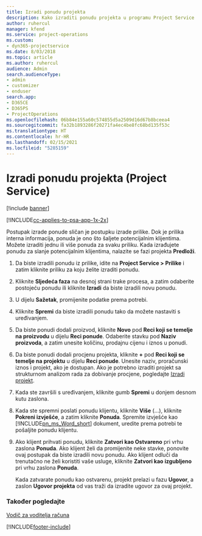 ```yaml
---
title: Izradi ponudu projekta
description: Kako izraditi ponudu projekta u programu Project Service
author: ruhercul
manager: kfend
ms.service: project-operations
ms.custom:
- dyn365-projectservice
ms.date: 8/03/2018
ms.topic: article
ms.author: ruhercul
audience: Admin
search.audienceType:
- admin
- customizer
- enduser
search.app:
- D365CE
- D365PS
- ProjectOperations
ms.openlocfilehash: 06b84e155a60c574855d5a2509d16d67b8bceea4
ms.sourcegitcommit: fa32b1893286f20271fa4ec4be8fc68bd135f53c
ms.translationtype: HT
ms.contentlocale: hr-HR
ms.lasthandoff: 02/15/2021
ms.locfileid: "5285159"
---
```

# <a name="create-a-project-quote-project-service"></a>Izradi ponudu projekta (Project Service)

[!include [banner](../includes/psa-now-project-operations.md)]

[!INCLUDE[cc-applies-to-psa-app-1x-2x](../includes/cc-applies-to-psa-app-1x-2x.md)]

Postupak izrade ponude sličan je postupku izrade prilike. Dok je prilika interna informacija, ponuda je ono što šaljete potencijalnim klijentima. Možete izraditi jednu ili više ponuda za svaku priliku. Kada izrađujete ponudu za slanje potencijalnim klijentima, nalazite se fazi projekta **Predloži**.  
  
1. Da biste izradili ponudu iz prilike, idite na **Project Service > Prilike** i zatim kliknite priliku za koju želite izraditi ponudu.  
  
2. Kliknite **Sljedeća faza** na desnoj strani trake procesa, a zatim odaberite postojeću ponudu ili kliknite **Izradi** da biste izradili novu ponudu.  
  
3. U dijelu **Sažetak**, promijenite podatke prema potrebi.  
  
4. Kliknite **Spremi** da biste izradili ponudu tako da možete nastaviti s uređivanjem.  
  
5. Da biste ponudi dodali proizvod, kliknite **Novo** pod **Reci koji se temelje na proizvodu** u dijelu **Reci ponude**. Odaberite stavku pod **Naziv proizvoda**, a zatim unesite količinu, prodajnu cijenu i iznos u ponudi.  
  
6. Da biste ponudi dodali procjenu projekta, kliknite **+** pod **Reci koji se temelje na projektu** u dijelu **Reci ponude**. Unesite naziv, proračunski iznos i projekt, ako je dostupan. Ako je potrebno izraditi projekt sa strukturnom analizom rada za dobivanje procjene, pogledajte [Izradi projekt](../psa/create-project.md).  
  
7. Kada ste završili s uređivanjem, kliknite gumb **Spremi** u donjem desnom kutu zaslona.  
  
8. Kada ste spremni poslati ponudu klijentu, kliknite **Više** (...), kliknite **Pokreni izvješće**, a zatim kliknite **Ponuda**. Spremite izvješće kao [!INCLUDE[pn_ms_Word_short](../includes/pn-ms-word-short.md)] dokument, uredite prema potrebi te pošaljite ponudu klijentu.  
  
9. Ako klijent prihvati ponudu, kliknite **Zatvori kao Ostvareno** pri vrhu zaslona **Ponuda**. Ako klijent želi da promijenite neke stavke, ponovite ovaj postupak da biste izradili novu ponudu. Ako klijent odluči da trenutačno ne želi koristiti vaše usluge, kliknite **Zatvori kao izgubljeno** pri vrhu zaslona **Ponuda**.  
  
   Kada zatvarate ponudu kao ostvarenu, projekt prelazi u fazu **Ugovor**, a zaslon **Ugovor projekta** od vas traži da izradite ugovor za ovaj projekt.  
  
### <a name="see-also"></a>Također pogledajte  
 [Vodič za voditelja računa](../psa/account-manager-guide.md)


[!INCLUDE[footer-include](../includes/footer-banner.md)]